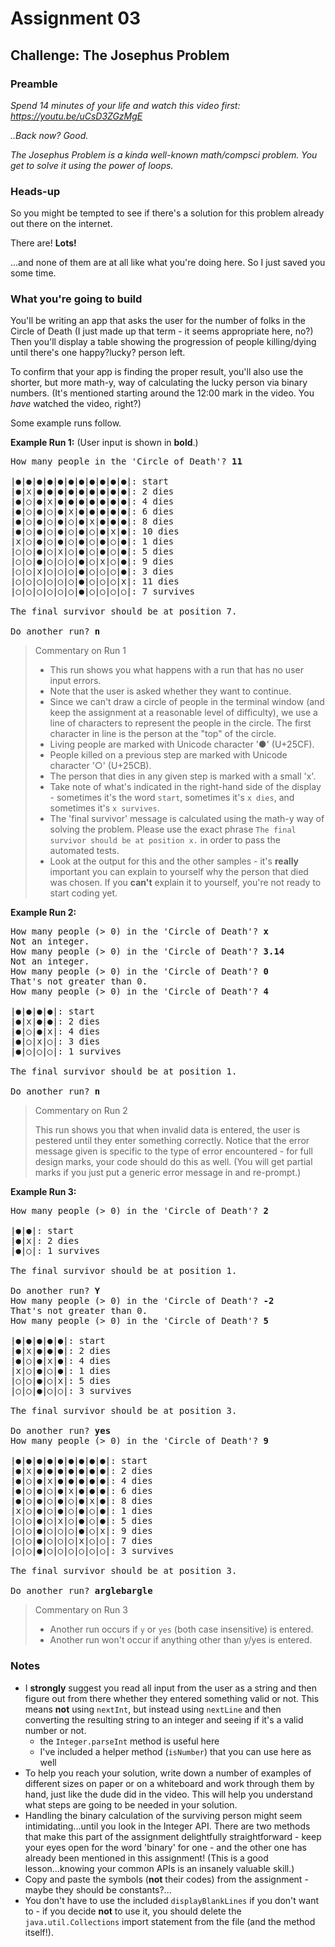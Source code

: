 # Assignment 03

## Challenge: The Josephus Problem

### Preamble

_Spend 14 minutes of your life and watch this video first: https://youtu.be/uCsD3ZGzMgE_

_..Back now? Good._

_The Josephus Problem is a kinda well-known math/compsci problem. You get to solve it using the power of loops._

### Heads-up

So you might be tempted to see if there's a solution for this problem already out there on the internet.

There are! **Lots!**

...and none of them are at all like what you're doing here. So I just saved you some time.

### What you're going to build

You'll be writing an app that asks the user for the number of folks in the Circle of Death (I just made up that term - it seems appropriate here, no?) Then you'll display a table showing the progression of people killing/dying until there's one happy?lucky? person left.

To confirm that your app is finding the proper result, you'll also use the shorter, but more math-y, way of calculating the lucky person via binary numbers. (It's mentioned starting around the 12:00 mark in the video. You _have_ watched the video, right?)

Some example runs follow.

**Example Run 1:**
(User input is shown in **bold**.)

<pre>
How many people in the 'Circle of Death'? <b>11</b>

|●|●|●|●|●|●|●|●|●|●|●|: start
|●|x|●|●|●|●|●|●|●|●|●|: 2 dies
|●|○|●|x|●|●|●|●|●|●|●|: 4 dies
|●|○|●|○|●|x|●|●|●|●|●|: 6 dies
|●|○|●|○|●|○|●|x|●|●|●|: 8 dies
|●|○|●|○|●|○|●|○|●|x|●|: 10 dies
|x|○|●|○|●|○|●|○|●|○|●|: 1 dies
|○|○|●|○|x|○|●|○|●|○|●|: 5 dies
|○|○|●|○|○|○|●|○|x|○|●|: 9 dies
|○|○|x|○|○|○|●|○|○|○|●|: 3 dies
|○|○|○|○|○|○|●|○|○|○|x|: 11 dies
|○|○|○|○|○|○|●|○|○|○|○|: 7 survives

The final survivor should be at position 7.

Do another run? <b>n</b>
</pre>

> Commentary on Run 1
>
> - This run shows you what happens with a run that has no user input errors.
> - Note that the user is asked whether they want to continue.
> - Since we can't draw a circle of people in the terminal window (and keep the assignment at a reasonable level of difficulty), we use a line of characters to represent the people in the circle. The first character in line is the person at the "top" of the circle.
> - Living people are marked with Unicode character '●' (U+25CF).
> - People killed on a previous step are marked with Unicode character '○' (U+25CB).
> - The person that dies in any given step is marked with a small 'x'.
> - Take note of what's indicated in the right-hand side of the display - sometimes it's the word `start`, sometimes it's `x dies`, and sometimes it's `x survives`.
> - The 'final survivor' message is calculated using the math-y way of solving the problem. Please use the exact phrase `The final survivor should be at position x.` in order to pass the automated tests.
> - Look at the output for this and the other samples - it's **really** important you can explain to yourself why the person that died was chosen. If you **can't** explain it to yourself, you're not ready to start coding yet.

**Example Run 2:**

<pre>
How many people (> 0) in the 'Circle of Death'? <b>x</b>
Not an integer.
How many people (> 0) in the 'Circle of Death'? <b>3.14</b>
Not an integer.
How many people (> 0) in the 'Circle of Death'? <b>0</b>
That's not greater than 0.
How many people (> 0) in the 'Circle of Death'? <b>4</b>

|●|●|●|●|: start
|●|x|●|●|: 2 dies
|●|○|●|x|: 4 dies
|●|○|x|○|: 3 dies
|●|○|○|○|: 1 survives

The final survivor should be at position 1.

Do another run? <b>n</b>
</pre>

> Commentary on Run 2
>
> This run shows you that when invalid data is entered, the user is pestered until they enter something correctly. Notice that the error message given is specific to the type of error encountered - for full design marks, your code should do this as well. (You will get partial marks if you just put a generic error message in and re-prompt.)

**Example Run 3:**

<pre>
How many people (> 0) in the 'Circle of Death'? <b>2</b>

|●|●|: start
|●|x|: 2 dies
|●|○|: 1 survives

The final survivor should be at position 1.

Do another run? <b>Y</b>
How many people (> 0) in the 'Circle of Death'? <b>-2</b>
That's not greater than 0.
How many people (> 0) in the 'Circle of Death'? <b>5</b>

|●|●|●|●|●|: start
|●|x|●|●|●|: 2 dies
|●|○|●|x|●|: 4 dies
|x|○|●|○|●|: 1 dies
|○|○|●|○|x|: 5 dies
|○|○|●|○|○|: 3 survives

The final survivor should be at position 3.

Do another run? <b>yes</b>
How many people (> 0) in the 'Circle of Death'? <b>9</b>

|●|●|●|●|●|●|●|●|●|: start
|●|x|●|●|●|●|●|●|●|: 2 dies
|●|○|●|x|●|●|●|●|●|: 4 dies
|●|○|●|○|●|x|●|●|●|: 6 dies
|●|○|●|○|●|○|●|x|●|: 8 dies
|x|○|●|○|●|○|●|○|●|: 1 dies
|○|○|●|○|x|○|●|○|●|: 5 dies
|○|○|●|○|○|○|●|○|x|: 9 dies
|○|○|●|○|○|○|x|○|○|: 7 dies
|○|○|●|○|○|○|○|○|○|: 3 survives

The final survivor should be at position 3.

Do another run? <b>arglebargle</b>
</pre>

> Commentary on Run 3
>
> - Another run occurs if `y` or `yes` (both case insensitive) is entered.
> - Another run won't occur if anything other than y/yes is entered.

### Notes

- I **strongly** suggest you read all input from the user as a string and then figure out from there whether they entered something valid or not. This means **not** using `nextInt`, but instead using `nextLine` and then converting the resulting string to an integer and seeing if it's a valid number or not.
  - the `Integer.parseInt` method is useful here
  - I've included a helper method (`isNumber`) that you can use here as well
- To help you reach your solution, write down a number of examples of different sizes on paper or on a whiteboard and work through them by hand, just like the dude did in the video. This will help you understand what steps are going to be needed in your solution.
- Handling the binary calculation of the surviving person might seem intimidating...until you look in the Integer API. There are two methods that make this part of the assignment delightfully straightforward - keep your eyes open for the word 'binary' for one - and the other one has already been mentioned in this assignment! (This is a good lesson...knowing your common APIs is an insanely valuable skill.)
- Copy and paste the symbols (**not** their codes) from the assignment - maybe they should be constants?...
- You don't have to use the included `displayBlankLines` if you don't want to - if you decide **not** to use it, you should delete the `java.util.Collections` import statement from the file (and the method itself!).
